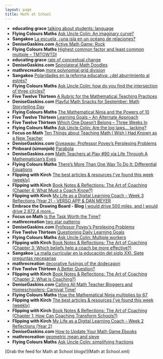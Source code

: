 ```yaml
---
layout: page
title: Math at School
---
```


* **educating grace** [talking about students: language](http://blog.graceachen.com/2015/10/talking-about-students-language.html)
* **Flying Colours Maths** [Ask Uncle Colin: An imaginary curve?](http://www.flyingcoloursmaths.co.uk/ask-uncle-colin-an-imaginary-curve/)
* **Sangakoo** [La escuela, ¿una isla en un océano de relaciones?](https://sangakoomaths4life.wordpress.com/2015/10/06/escuela-isla-oceano-relaciones/)
* **DeniseGaskins.com** [Active Math Game: Rock](http://denisegaskins.com/2015/10/05/active-math-game-rock/)
* **Flying Colours Maths** [Highest common factor and least common multiple – TMTOWTDI](http://www.flyingcoloursmaths.co.uk/highest-common-factor-and-least-common-multiple-tmtowtdi/)
* **educating grace** [rate of conceptual change](http://blog.graceachen.com/2015/10/rate-of-conceptual-change.html)
* **DeniseGaskins.com** [Spirolateral Math Doodles](http://denisegaskins.com/2015/10/01/spirolateral-math-doodles/)
* **mathrecreation** [more polynomial grid division](http://feedproxy.google.com/~r/Mathrecreation/~3/uWBR_cMXf9k/more-polynomial-grid-division.html)
* **Sangakoo** [Polaridades en la reforma educativa:  ¿del aburrimiento al estrés?](https://sangakoomaths4life.wordpress.com/2015/09/30/polaridades-en-la-reforma-educativa-del-aburrimiento-al-estres/)
* **Flying Colours Maths** [Ask Uncle Colin: how do you find the intersection of three circles?](http://www.flyingcoloursmaths.co.uk/ask-uncle-colin-how-do-you-find-the-intersection-of-three-circles/)
* **Five Twelve Thirteen** [A Rubric for the Mathematical Teaching Practices](https://fivetwelvethirteen.wordpress.com/2015/09/29/a-rubric-for-the-mathematical-teaching-practices/)
* **DeniseGaskins.com** [Playful Math Snacks for September: Math Storytelling Day](http://denisegaskins.com/2015/09/28/playful-math-snacks-for-september-math-storytelling-day/)
* **Flying Colours Maths** [The Mathematical Ninja and the Powers of 10](http://www.flyingcoloursmaths.co.uk/the-mathematical-ninja-and-the-powers-of-10/)
* **Five Twelve Thirteen** [Learning Goals – An Alternate Approach](https://fivetwelvethirteen.wordpress.com/2015/09/25/learning-goals-an-alternate-approach/)
* **Five Twelve Thirteen** [Which One Doesn’t Belong – Three Weeks In](https://fivetwelvethirteen.wordpress.com/2015/09/23/which-one-doesnt-belong-three-weeks-in/)
* **Flying Colours Maths** [Ask Uncle Colin: Are the log laws… lacking?](http://www.flyingcoloursmaths.co.uk/ask-uncle-colin-are-the-log-laws-lacking/)
* **Focus on Math** [Ten Things about Teaching Math I Wish I Had Known as a New Teacher](https://focusonmath.wordpress.com/2015/09/22/ten-things-about-teaching-math-i-wish-i-had-known-as-a-new-teacher/)
* **DeniseGaskins.com** [Giveaway: Professor Povey’s Perplexing Problems](http://denisegaskins.com/2015/09/22/giveaway-professor-poveys-perplexing-problems/)
* **Pinboard (simonjob)** [Parabola](http://www.parabola.unsw.edu.au/)
* **DeniseGaskins.com** [Math Teachers at Play #90 via Life Through A Mathematician’s Eyes](http://denisegaskins.com/2015/09/21/math-teachers-at-play-90-via-life-through-a-mathematicians-eyes/)
* **Flying Colours Maths** [There’s More Than One Way To Do It: Differential Equations](http://www.flyingcoloursmaths.co.uk/theres-more-than-one-way-to-do-it-differential-equations/)
* **Flipping with Kirch** [The best articles & resources I've found this week (weekly)](http://feedproxy.google.com/~r/FlippingWithKirch/~3/A31fAFBuzBA/the-best-articles-resources-ive-found_20.html)
* **Flipping with Kirch** [Book Notes & Reflections: The Art of Coaching (Chapter 4: What Must a Coach Know?)](http://feedproxy.google.com/~r/FlippingWithKirch/~3/QhXdONxjtu8/book-notes-reflections-art-of-coaching_19.html)
* **Flipping with Kirch** [My Life as a Digital Learning Coach - Week 3 Reflections (Year 2) - VERSO APP & DAN MEYER](http://feedproxy.google.com/~r/FlippingWithKirch/~3/pLsoUlzNhLs/my-life-as-digital-learning-coach-week_19.html)
* **Embrace the Drawing Board - Blog** [I would drive 500 miles, and I would drive 2,872.4 more...](http://mrpiccmath.weebly.com/blog/i-would-drive-500-miles-and-i-would-drive-28724-more)
* **Focus on Math** [Is the Task Worth the Time?](https://focusonmath.wordpress.com/2015/09/18/is-the-task-worth-the-time/)
* **mathrecreation** [two star patterns](http://feedproxy.google.com/~r/Mathrecreation/~3/6n2gMh3gFnw/two-star-patterns.html)
* **DeniseGaskins.com** [Professor Povey’s Perplexing Problems](http://denisegaskins.com/2015/09/17/professor-poveys-perplexing-problems/)
* **Five Twelve Thirteen** [Questioning Daily Learning Goals](https://fivetwelvethirteen.wordpress.com/2015/09/16/questioning-daily-learning-goals/)
* **Flying Colours Maths** [Ask Uncle Colin: Multiple workers](http://www.flyingcoloursmaths.co.uk/ask-uncle-colin-multiple-workers/)
* **Flipping with Kirch** [Book Notes & Reflections:  The Art of Coaching (Chapter 3: Which beliefs help a coach be more effective?)](http://feedproxy.google.com/~r/FlippingWithKirch/~3/dWnMRYnLPYI/book-notes-reflections-art-of-coaching_15.html)
* **Sangakoo** [La malla curricular en la educación del siglo XXI.  Siete preguntas necesarias](https://sangakoomaths4life.wordpress.com/2015/09/15/la-malla-curricular-en-la-educacion-del-siglo-xxi-siete-preguntas-necesarias/)
* **mathrecreation** [decorative fusings of the dodecagon](http://feedproxy.google.com/~r/Mathrecreation/~3/BOcKUEmrMeA/decorative-fusings-of-dodecagon.html)
* **Five Twelve Thirteen** [A Better Question?](https://fivetwelvethirteen.wordpress.com/2015/09/14/a-better-question/)
* **Flipping with Kirch** [Book Notes & Reflections:  The Art of Coaching (Chapter 2: What is Coaching?)](http://feedproxy.google.com/~r/FlippingWithKirch/~3/zsH2kP8Qb3M/book-notes-reflections-art-of-coaching_14.html)
* **DeniseGaskins.com** [Calling All Math Teacher Bloggers and Homeschoolers: Carnival Time!](http://denisegaskins.com/2015/09/14/calling-all-math-teacher-bloggers-and-homeschoolers-carnival-time-4/)
* **Flying Colours Maths** [How the Mathematical Ninja multiplies by 67](http://www.flyingcoloursmaths.co.uk/how-the-mathematical-ninja-multiplies-by-67/)
* **Flipping with Kirch** [The best articles & resources I've found this week (weekly)](http://feedproxy.google.com/~r/FlippingWithKirch/~3/pgErqs3UO1c/the-best-articles-resources-ive-found_13.html)
* **Flipping with Kirch** [Book Notes & Reflections:  The Art of Coaching (Chapter 1: How Can Coaching Transform Schools?)](http://feedproxy.google.com/~r/FlippingWithKirch/~3/qRD5vUL3TM8/book-notes-reflections-art-of-coaching_12.html)
* **Flipping with Kirch** [My Life as a Digital Learning Coach - Week 2 Reflections (Year 2)](http://feedproxy.google.com/~r/FlippingWithKirch/~3/g52c0u4ZMV8/my-life-as-digital-learning-coach-week_12.html)
* **DeniseGaskins.com** [How to Update Your Math Game Ebooks](http://denisegaskins.com/2015/09/10/how-to-update-your-math-game-ebooks/)
* **mathrecreation** [geometric mean and sieve](http://feedproxy.google.com/~r/Mathrecreation/~3/56YFhT6Wrzo/geometric-mean-and-sieve.html)
* **Flying Colours Maths** [Ask Uncle Colin: simplifying fractions](http://www.flyingcoloursmaths.co.uk/ask-uncle-colin-simplifying-fractions/)

[Grab the feed for Math at School blogs!](Math at School.xml)

